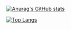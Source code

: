 [![Anurag's GitHub stats](https://github-readme-stats.vercel.app/api?username=dangerprogrammer&show_icons=true&title_color=ffffff&text_color=dddddd&icon_color=666666&border_color=555555&bg_color=111111&locale=pt-BR&border_radius=10&include_all_commits=true&count_private=true&show_owner=true)](https://github.com/dangerprogrammer/my-portfolio)

[![Top Langs](https://github-readme-stats.vercel.app/api/top-langs/?username=dangerprogrammer&title_color=ffffff&text_color=dddddd&border_color=555555&bg_color=111111&locale=pt-BR&border_radius=10&size_weight=0.5&count_weight=0.5&layout=compact)](https://github.com/dangerprogrammer/my-portfolio)
